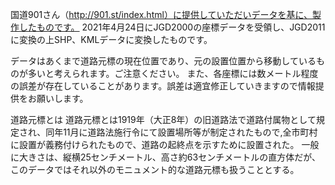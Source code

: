 国道901さん（http://901.st/index.html）に提供していただいデータを基に、製作したものです。
2021年4月24日にJGD2000の座標データを受領し、JGD2011に変換の上SHP、KMLデータに変換したものです。

データはあくまで道路元標の現在位置であり、元の設置位置から移動しているものが多いと考えられます。ご注意ください。
また、各座標には数メートル程度の誤差が存在していることがあります。誤差は適宜修正していきますので情報提供をお願いします。

道路元標とは
道路元標とは1919年（大正8年）の旧道路法で道路付属物として規定され、同年11月に道路法施行令にて設置場所等が制定されたもので,全市町村に設置が義務付けられたもので、道路の起終点を示すために設置された。
一般に大きさは、縦横25センチメートル、高さ約63センチメートルの直方体だが、このデータではそれ以外のモニュメント的な道路元標も扱うこととする。



